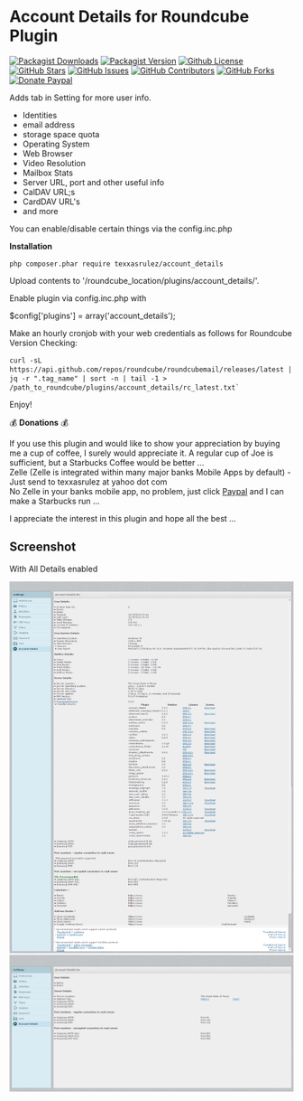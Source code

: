 # Account Details for Roundcube Plugin

[![Packagist Downloads](https://img.shields.io/packagist/dt/texxasrulez/account_details?style=plastic&logo=packagist&logoColor=white&label=Downloads&labelColor=blue&color=gold)](https://packagist.org/packages/texxasrulez/account_details)
[![Packagist Version](https://img.shields.io/packagist/v/texxasrulez/account_details?style=plastic&logo=packagist&logoColor=white&label=Version&labelColor=blue&color=limegreen)](https://packagist.org/packages/texxasrulez/account_details)
[![Github License](https://img.shields.io/github/license/texxasrulez/account_details?style=plastic&logo=github&label=License&labelColor=blue&color=coral)](https://github.com/texxasrulez/account_details/LICENSE)
[![GitHub Stars](https://img.shields.io/github/stars/texxasrulez/account_details?style=plastic&logo=github&label=Stars&labelColor=blue&color=deepskyblue)](https://github.com/texxasrulez/account_details/stargazers)
[![GitHub Issues](https://img.shields.io/github/issues/texxasrulez/account_details?style=plastic&logo=github&label=Issues&labelColor=blue&color=aqua)](https://github.com/texxasrulez/account_details/issues)
[![GitHub Contributors](https://img.shields.io/github/contributors/texxasrulez/account_details?style=plastic&logo=github&logoColor=white&label=Contributors&labelColor=blue&color=orchid)](https://github.com/texxasrulez/account_details/graphs/contributors)
[![GitHub Forks](https://img.shields.io/github/forks/texxasrulez/account_details?style=plastic&logo=github&logoColor=white&label=Forks&labelColor=blue&color=darkorange)](https://github.com/texxasrulez/account_details/forks)
[![Donate Paypal](https://img.shields.io/badge/Paypal-Money_Please!-blue.svg?style=plastic&labelColor=blue&color=forestgreen&logo=paypal)](https://www.paypal.me/texxasrulez)

Adds tab in Setting for more user info. 
* Identities
* email address
* storage space quota
* Operating System
* Web Browser
* Video Resolution
* Mailbox Stats
* Server URL, port and other useful info
* CalDAV URL;s
* CardDAV URL's
* and more

You can enable/disable certain things via the config.inc.php

**Installation**
```
php composer.phar require texxasrulez/account_details
```
Upload contents to '/roundcube_location/plugins/account_details/'.

Enable plugin via config.inc.php with

$config['plugins'] = array('account_details');

Make an hourly cronjob with your web credentials as follows for Roundcube Version Checking:

```
curl -sL https://api.github.com/repos/roundcube/roundcubemail/releases/latest | jq -r ".tag_name" | sort -n | tail -1 > /path_to_roundcube/plugins/account_details/rc_latest.txt`
```

Enjoy!

:moneybag: **Donations** :moneybag:

If you use this plugin and would like to show your appreciation by buying me a cup of coffee, I surely would appreciate it. A regular cup of Joe is sufficient, but a Starbucks Coffee would be better ... \
Zelle (Zelle is integrated within many major banks Mobile Apps by default) - Just send to texxasrulez at yahoo dot com \
No Zelle in your banks mobile app, no problem, just click [Paypal](https://paypal.me/texxasrulez?locale.x=en_US) and I can make a Starbucks run ...

I appreciate the interest in this plugin and hope all the best ...

**Screenshot**
-----------
With All Details enabled

![Alt text](/tests/ad-screenshot1.png?raw=true "Account Details Screenshot")
![Alt text](/tests/screenshot2.png?raw=true "Account Details Screenshot")
